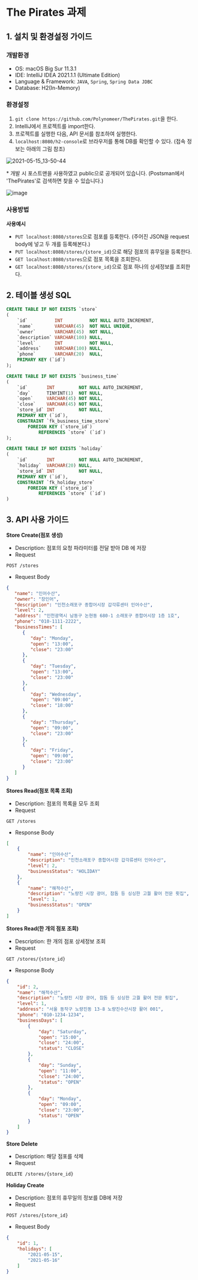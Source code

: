# The Pirates 과제

## 1. 설치 및 환경설정 가이드

### 개발환경
- OS: macOS Big Sur 11.3.1
- IDE: IntelliJ IDEA 2021.1.1 (Ultimate Edition)
- Language & Framework: `JAVA`, `Spring`, `Spring Data JDBC`
- Database: H2(In-Memory)

### 환경설정

1. `git clone https://github.com/Polynomeer/ThePirates.git`을 한다.
2. IntelliJ에서 프로젝트를 import한다.
3. 프로젝트를 실행한 다음, API 문서를 참조하여 실행한다.
4. `localhost:8080/h2-console`로 브라우저를 통해 DB를 확인할 수 있다. (접속 정보는 아래의 그림 참조)

![2021-05-15_13-50-44](https://user-images.githubusercontent.com/62940574/118348379-d643a500-b584-11eb-87da-5cd85ba001a4.png)

\* 개발 시 포스트맨을 사용하였고 public으로 공개되어 있습니다. (Postsman에서 'ThePirates'로 검색하면 찾을 수 있습니다.)

![image](https://user-images.githubusercontent.com/62940574/118348483-a0eb8700-b585-11eb-9a15-ed99e8a61dca.png)

### 사용방법

**사용예시**
- `PUT localhost:8080/stores`으로 점포를 등록한다. (주어진 JSON을 request body에 넣고 두 개를 등록해본다.)
- `PUT localhost:8080/stores/{store_id}`으로 해당 점포의 휴무일을 등록한다.
- `GET localhost:8080/stores`으로 점포 목록을 조회한다.
- `GET localhost:8080/stores/{store_id}`으로 점포 하나의 상세정보를 조회한다.

## 2. 테이블 생성 SQL

```sql
CREATE TABLE IF NOT EXISTS `store`
(
    `id`          INT          NOT NULL AUTO_INCREMENT,
    `name`        VARCHAR(45)  NOT NULL UNIQUE,
    `owner`       VARCHAR(45)  NOT NULL,
    `description` VARCHAR(100) NULL,
    `level`       INT          NOT NULL,
    `address`     VARCHAR(100) NULL,
    `phone`       VARCHAR(20)  NULL,
    PRIMARY KEY (`id`)
);

CREATE TABLE IF NOT EXISTS `business_time`
(
    `id`       INT         NOT NULL AUTO_INCREMENT,
    `day`      TINYINT(1)  NOT NULL,
    `open`     VARCHAR(45) NOT NULL,
    `close`    VARCHAR(45) NOT NULL,
    `store_id` INT         NOT NULL,
    PRIMARY KEY (`id`),
    CONSTRAINT `fk_business_time_store`
        FOREIGN KEY (`store_id`)
            REFERENCES `store` (`id`)
);

CREATE TABLE IF NOT EXISTS `holiday`
(
    `id`       INT         NOT NULL AUTO_INCREMENT,
    `holiday`  VARCHAR(20) NULL,
    `store_id` INT         NOT NULL,
    PRIMARY KEY (`id`),
    CONSTRAINT `fk_holiday_store`
        FOREIGN KEY (`store_id`)
            REFERENCES `store` (`id`)
)

```

## 3. API 사용 가이드

**Store Create(점포 생성)**

- Description: 점포의 요청 파라미터를 전달 받아 DB 에 저장
- Request

```http
POST /stores
```

- Request Body

```json
{
   "name": "인어수산",
   "owner": "장인어",
   "description": "인천소래포구 종합어시장 갑각류센터 인어수산",
   "level": 2,
   "address": "인천광역시 남동구 논현동 680-1 소래포구 종합어시장 1층 1호",
   "phone": "010-1111-2222",
   "businessTimes": [
      {
         "day": "Monday",
         "open": "13:00",
         "close": "23:00"
      },
      {
         "day": "Tuesday",
         "open": "13:00",
         "close": "23:00"
      },
      {
         "day": "Wednesday",
         "open": "09:00",
         "close": "18:00"
      },
      {
         "day": "Thursday",
         "open": "09:00",
         "close": "23:00"
      },
      {
         "day": "Friday",
         "open": "09:00",
         "close": "23:00"
      }
   ]
}
```

**Stores Read(점포 목록 조회)**

- Description: 점포의 목록을 모두 조회
- Request

```http
GET /stores
```

- Response Body

```json
[
    {
        "name": "인어수산",
        "description": "인천소래포구 종합어시장 갑각류센터 인어수산",
        "level": 2,
        "businessStatus": "HOLIDAY"
    },
    {
        "name": "해적수산",
        "description": "노량진 시장 광어, 참돔 등 싱싱한 고퀄 활어 전문 횟집",
        "level": 1,
        "businessStatus": "OPEN"
    }
]
```

**Stores Read(한 개의 점포 조회)**

- Description: 한 개의 점포 상세정보 조회
- Request

```http
GET /stores/{store_id}
```

- Response Body

```json
{
    "id": 2,
    "name": "해적수산",
    "description": "노량진 시장 광어, 참돔 등 싱싱한 고퀄 활어 전문 횟집",
    "level": 1,
    "address": "서울 동작구 노량진동 13-8 노량진수산시장 활어 001",
    "phone": "010-1234-1234",
    "businessDays": [
        {
            "day": "Saturday",
            "open": "15:00",
            "close": "24:00",
            "status": "CLOSE"
        },
        {
            "day": "Sunday",
            "open": "11:00",
            "close": "24:00",
            "status": "OPEN"
        },
        {
            "day": "Monday",
            "open": "09:00",
            "close": "23:00",
            "status": "OPEN"
        }
    ]
}
```

**Store Delete**

- Description: 해당 점포를 삭제
- Request

```http
DELETE /stores/{store_id}
```

**Holiday Create**

- Description: 점포의 휴무일의 정보를 DB에 저장
- Request

```http
POST /stores/{store_id}
```
- Request Body

```json
{
    "id": 1,
    "holidays": [
        "2021-05-15",
        "2021-05-16"
    ]
}
```
